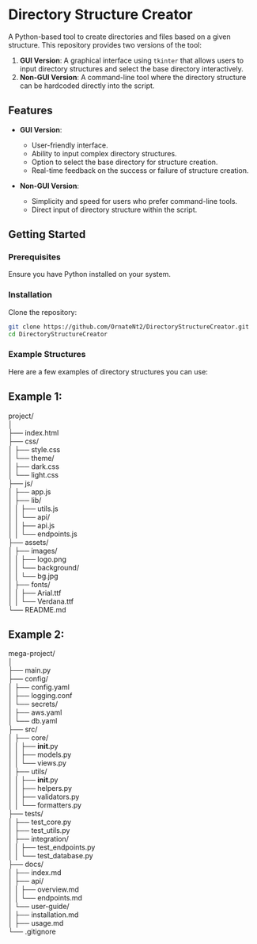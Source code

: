 # Directory Structure Creator

A Python-based tool to create directories and files based on a given structure. This repository provides two versions of the tool:
1. **GUI Version**: A graphical interface using `tkinter` that allows users to input directory structures and select the base directory interactively.
2. **Non-GUI Version**: A command-line tool where the directory structure can be hardcoded directly into the script.

## Features

- **GUI Version**:
  - User-friendly interface.
  - Ability to input complex directory structures.
  - Option to select the base directory for structure creation.
  - Real-time feedback on the success or failure of structure creation.

- **Non-GUI Version**:
  - Simplicity and speed for users who prefer command-line tools.
  - Direct input of directory structure within the script.

## Getting Started

### Prerequisites

Ensure you have Python installed on your system. 

### Installation

Clone the repository:
```sh
git clone https://github.com/OrnateNt2/DirectoryStructureCreator.git
cd DirectoryStructureCreator
```

### Example Structures
Here are a few examples of directory structures you can use:
## Example 1:
project/  
│  
├── index.html  
├── css/  
│   ├── style.css  
│   └── theme/  
│       ├── dark.css  
│       └── light.css  
├── js/  
│   ├── app.js  
│   ├── lib/  
│   │   ├── utils.js  
│   │   └── api/  
│   │       ├── api.js  
│   │       └── endpoints.js  
├── assets/  
│   ├── images/  
│   │   ├── logo.png  
│   │   └── background/  
│   │       └── bg.jpg  
│   ├── fonts/  
│   │   ├── Arial.ttf  
│   │   └── Verdana.ttf  
└── README.md  

## Example 2:
mega-project/  
│  
├── main.py  
├── config/  
│   ├── config.yaml  
│   ├── logging.conf  
│   └── secrets/  
│       ├── aws.yaml  
│       └── db.yaml  
├── src/  
│   ├── core/  
│   │   ├── __init__.py  
│   │   ├── models.py  
│   │   └── views.py  
│   ├── utils/  
│   │   ├── __init__.py  
│   │   ├── helpers.py  
│   │   ├── validators.py  
│   │   └── formatters.py  
├── tests/  
│   ├── test_core.py  
│   ├── test_utils.py  
│   ├── integration/  
│   │   ├── test_endpoints.py  
│   │   └── test_database.py  
├── docs/  
│   ├── index.md  
│   ├── api/  
│   │   ├── overview.md  
│   │   └── endpoints.md  
│   └── user-guide/  
│       ├── installation.md  
│       ├── usage.md  
└── .gitignore  
